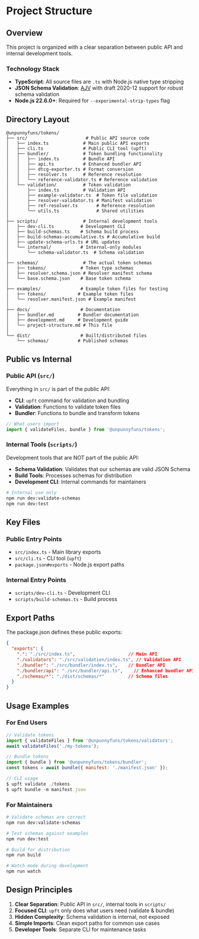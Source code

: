 # Project Structure

## Overview

This project is organized with a clear separation between public API and internal development tools.

### Technology Stack

- **TypeScript**: All source files are `.ts` with Node.js native type stripping
- **JSON Schema Validation**: [AJV](https://ajv.js.org/) with draft 2020-12 support for robust schema validation
- **Node.js 22.6.0+**: Required for `--experimental-strip-types` flag

## Directory Layout

```
@unpunnyfuns/tokens/
├── src/                      # Public API source code
│   ├── index.ts             # Main public API exports
│   ├── cli.ts               # Public CLI tool (upft)
│   ├── bundler/             # Token bundling functionality
│   │   ├── index.ts         # Bundle API
│   │   ├── api.ts           # Enhanced bundler API
│   │   ├── dtcg-exporter.ts # Format conversion
│   │   ├── resolver.ts      # Reference resolution
│   │   └── reference-validator.ts # Reference validation
│   └── validation/          # Token validation
│       ├── index.ts         # Validation API
│       ├── example-validator.ts  # Token file validation
│       ├── resolver-validator.ts # Manifest validation
│       ├── ref-resolver.ts       # Reference resolution
│       └── utils.ts              # Shared utilities
│
├── scripts/                 # Internal development tools
│   ├── dev-cli.ts          # Development CLI
│   ├── build-schemas.ts    # Schema build process
│   ├── build-schemas-accumulative.ts # Accumulative build
│   ├── update-schema-urls.ts # URL updates
│   └── internal/           # Internal-only modules
│       └── schema-validator.ts  # Schema validation
│
├── schemas/                 # The actual token schemas
│   ├── tokens/             # Token type schemas
│   ├── resolver.schema.json # Resolver manifest schema
│   └── base.schema.json    # Base token schema
│
├── examples/               # Example token files for testing
│   ├── tokens/            # Example token files
│   └── resolver.manifest.json # Example manifest
│
├── docs/                   # Documentation
│   ├── bundler.md         # Bundler documentation
│   ├── development.md     # Development guide
│   └── project-structure.md # This file
│
└── dist/                   # Built/distributed files
    └── schemas/           # Published schemas
```

## Public vs Internal

### Public API (`src/`)

Everything in `src/` is part of the public API:

- **CLI**: `upft` command for validation and bundling
- **Validation**: Functions to validate token files
- **Bundler**: Functions to bundle and transform tokens

```javascript
// What users import
import { validateFiles, bundle } from '@unpunnyfuns/tokens';
```

### Internal Tools (`scripts/`)

Development tools that are NOT part of the public API:

- **Schema Validation**: Validates that our schemas are valid JSON Schema
- **Build Tools**: Processes schemas for distribution
- **Development CLI**: Internal commands for maintainers

```bash
# Internal use only
npm run dev:validate-schemas
npm run dev:test
```

## Key Files

### Public Entry Points

- `src/index.ts` - Main library exports
- `src/cli.ts` - CLI tool (`upft`)
- `package.json#exports` - Node.js export paths

### Internal Entry Points

- `scripts/dev-cli.ts` - Development CLI
- `scripts/build-schemas.ts` - Build process

## Export Paths

The package.json defines these public exports:

```json
{
  "exports": {
    ".": "./src/index.ts",                    // Main API
    "./validators": "./src/validation/index.ts", // Validation API
    "./bundler": "./src/bundler/index.ts",    // Bundler API
    "./bundler/api": "./src/bundler/api.ts",    // Enhanced bundler API
    "./schemas/*": "./dist/schemas/*"         // Schema files
  }
}
```

## Usage Examples

### For End Users

```javascript
// Validate tokens
import { validateFiles } from '@unpunnyfuns/tokens/validators';
await validateFiles('./my-tokens');

// Bundle tokens
import { bundle } from '@unpunnyfuns/tokens/bundler';
const tokens = await bundle({ manifest: './manifest.json' });

// CLI usage
$ upft validate ./tokens
$ upft bundle -m manifest.json
```

### For Maintainers

```bash
# Validate schemas are correct
npm run dev:validate-schemas

# Test schemas against examples
npm run dev:test

# Build for distribution
npm run build

# Watch mode during development
npm run watch
```

## Design Principles

1. **Clear Separation**: Public API in `src/`, internal tools in `scripts/`
2. **Focused CLI**: `upft` only does what users need (validate & bundle)
3. **Hidden Complexity**: Schema validation is internal, not exposed
4. **Simple Imports**: Clean export paths for common use cases
5. **Developer Tools**: Separate CLI for maintenance tasks